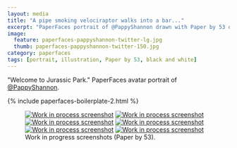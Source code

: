 ```yaml
---
layout: media
title: "A pipe smoking velociraptor walks into a bar..."
excerpt: "PaperFaces portrait of @PappyShannon drawn with Paper by 53 on an iPad."
image: 
  feature: paperfaces-pappyshannon-twitter-lg.jpg
  thumb: paperfaces-pappyshannon-twitter-150.jpg
category: paperfaces
tags: [portrait, illustration, Paper by 53, black and white]
---
```


"Welcome to Jurassic Park." PaperFaces avatar portrait of <a href="http://twitter.com/PappyShannon">@PappyShannon</a>.

{% include paperfaces-boilerplate-2.html %}

<figure class="half">
	<a href="{{ site.url }}/images/paperfaces-pappyshannon-process-1-lg.jpg"><img src="{{ site.url }}/images/paperfaces-pappyshannon-process-1-600.jpg" alt="Work in process screenshot"></a>
	<a href="{{ site.url }}/images/paperfaces-pappyshannon-process-2-lg.jpg"><img src="{{ site.url }}/images/paperfaces-pappyshannon-process-2-600.jpg" alt="Work in process screenshot"></a>
	<a href="{{ site.url }}/images/paperfaces-pappyshannon-process-3-lg.jpg"><img src="{{ site.url }}/images/paperfaces-pappyshannon-process-3-600.jpg" alt="Work in process screenshot"></a>
	<a href="{{ site.url }}/images/paperfaces-pappyshannon-process-4-lg.jpg"><img src="{{ site.url }}/images/paperfaces-pappyshannon-process-4-600.jpg" alt="Work in process screenshot"></a>
	<a href="{{ site.url }}/images/paperfaces-pappyshannon-process-5-lg.jpg"><img src="{{ site.url }}/images/paperfaces-pappyshannon-process-5-600.jpg" alt="Work in process screenshot"></a>
	<a href="{{ site.url }}/images/paperfaces-pappyshannon-process-6-lg.jpg"><img src="{{ site.url }}/images/paperfaces-pappyshannon-process-6-600.jpg" alt="Work in process screenshot"></a>
	<figcaption>Work in progress screenshots (Paper by 53).</figcaption>
</figure>